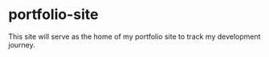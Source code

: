 # portfolio-site

This site will serve as the home of my portfolio site to track my development journey. 